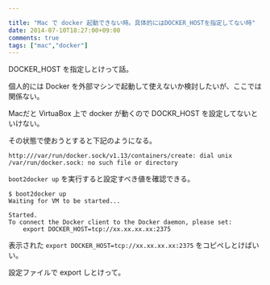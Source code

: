 ```yaml
---

title: "Mac で docker 起動できない時。具体的にはDOCKER_HOSTを指定してない時"
date: 2014-07-10T18:27:00+09:00
comments: true
tags: ["mac","docker"]
---
```


DOCKER_HOST を指定しとけって話。

個人的には Docker を外部マシンで起動して使えないか検討したいが、ここでは関係ない。

Macだと VirtuaBox 上で docker が動くので DOCKR_HOST を設定してないといけない。

その状態で使おうとすると下記のようになる。

```
http:///var/run/docker.sock/v1.13/containers/create: dial unix /var/run/docker.sock: no such file or directory
```

`boot2docker up` を実行すると設定すべき値を確認できる。

```
$ boot2docker up
Waiting for VM to be started...

Started.
To connect the Docker client to the Docker daemon, please set:
    export DOCKER_HOST=tcp://xx.xx.xx.xx:2375
```

表示された `export DOCKER_HOST=tcp://xx.xx.xx.xx:2375` をコピペしとけばいい。

設定ファイルで export しとけって。
